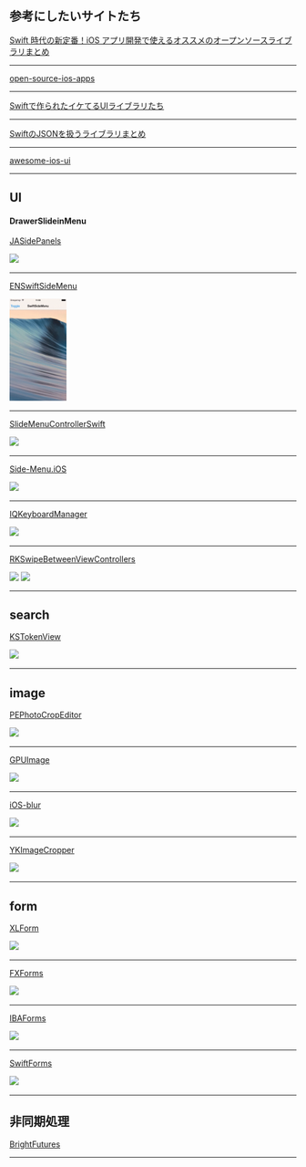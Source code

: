 
## 参考にしたいサイトたち
[Swift 時代の新定番！iOS アプリ開発で使えるオススメのオープンソースライブラリまとめ](http://dev.classmethod.jp/smartphone/iphone/swift-oss/)

---

[open-source-ios-apps](https://github.com/dkhamsing/open-source-ios-apps)

---

[Swiftで作られたイケてるUIライブラリたち](http://qiita.com/susieyy/items/1f28531a1c58d9158896)

---

[SwiftのJSONを扱うライブラリまとめ](http://qiita.com/susieyy/items/6cd0a2293555d5abb9c1)

---

[awesome-ios-ui](https://github.com/cjwirth/awesome-ios-ui)

---

## UI

#### DrawerSlideinMenu

[JASidePanels](https://github.com/gotosleep/JASidePanels)

<img src="https://s3.amazonaws.com/cocoacontrols_production/uploads/control_image/image/204/original.jpg" width="100">

---

[ENSwiftSideMenu](https://github.com/evnaz/ENSwiftSideMenu)

<img src="https://raw.githubusercontent.com/evnaz/ENSwiftSideMenu/master/side_menu.gif" width="100">

---

[SlideMenuControllerSwift](https://github.com/dekatotoro/SlideMenuControllerSwift)

<img src="https://github.com/dekatotoro/SlideMenuControllerSwift/raw/master/Screenshots/SlideMenuControllerSwift.gif" width="100">

---

[Side-Menu.iOS](https://github.com/Yalantis/Side-Menu.iOS)

<img src="https://camo.githubusercontent.com/cb6caa7a392d01d46bca9d9485c01fc173f55fac/68747470733a2f2f6431337961637572716a676172612e636c6f756466726f6e742e6e65742f75736572732f3132353035362f73637265656e73686f74732f313638393932322f6576656e74732d6d656e755f312d312d362e676966" width="100">

---

[IQKeyboardManager](https://github.com/hackiftekhar/IQKeyboardManager)

<img src="https://github.com/hackiftekhar/IQKeyboardManager/raw/master/KeyboardTextFieldDemo/Screenshot/IQKeyboardManager.gif" width="100">

---

[RKSwipeBetweenViewControllers](https://github.com/cwRichardKim/RKSwipeBetweenViewControllers)

<img src="https://camo.githubusercontent.com/90e2e5abbe8155744d579951b93a1260edef855e/687474703a2f2f692e696d6775722e636f6d2f7a6c66574461312e676966" width="100">
<img src="https://camo.githubusercontent.com/e2ab68caa37ed4e284c24ce573406e317cfe5d63/687474703a2f2f692e696d6775722e636f6d2f646c343232454c2e676966" width="100">

---

## search

[KSTokenView](https://github.com/khawars/KSTokenView)

<img src="https://github.com/khawars/KSTokenView/raw/screenshots/screenshots/gif1.gif?raw=true" width="100">


---


## image

[PEPhotoCropEditor](https://github.com/kishikawakatsumi/PEPhotoCropEditor)

<img src="https://camo.githubusercontent.com/80465ba7023b5f37fcfc59861f7356b9e14e0b22/68747470733a2f2f7261772e6769746875622e636f6d2f6b697368696b6177616b617473756d692f504550686f746f43726f70456469746f722f6d61737465722f53637265656e73686f74732f737330312e706e67" width="100">

---

[GPUImage](https://github.com/BradLarson/GPUImage)

<img src="https://camo.githubusercontent.com/68ce8767f20b6a40f2a695c56396d30234363431/687474703a2f2f73756e7365746c616b65736f6674776172652e636f6d2f73697465732f64656661756c742f66696c65732f475055496d6167654c6f676f2e706e67" width="100">

---

[iOS-blur](https://github.com/JagCesar/iOS-blur)

<img src="https://camo.githubusercontent.com/1a3847644269c1e9706c31c6ea9525bd5fc385b4/68747470733a2f2f7261772e6769746875622e636f6d2f4a616743657361722f694f532d626c75722f6d61737465722f73637265656e73686f742e706e67" width="100">

---

[YKImageCropper](https://github.com/yuyak/YKImageCropper)

<img src="https://camo.githubusercontent.com/3bb6276fb609fc46d0e65170312604251a70201e/68747470733a2f2f7261772e6769746875622e636f6d2f797579616b2f594b496d61676543726f707065722f6d61737465722f4578616d706c652f73637265656e73686f742e706e67" width="100">

---

## form

[XLForm](https://github.com/xmartlabs/XLForm)

<img src="https://github.com/xmartlabs/XLForm/blob/master/Examples/Objective-C/Examples/RealExamples/XLForm.gif" width="100">

---

[FXForms](https://github.com/nicklockwood/FXForms)

<img src="https://camo.githubusercontent.com/2db288520cb0d9a044aaa7ccd977c91c9cd88c04/68747470733a2f2f7261772e6769746875622e636f6d2f6e69636b6c6f636b776f6f642f4658466f726d732f312e322e332f4578616d706c65732f42617369634578616d706c652f53637265656e73686f742e706e67" width="100">

---

[IBAForms](https://github.com/ittybittydude/IBAForms)

<img src="https://github.com/ittybittydude/IBAForms/raw/master/doc/screenshots/BasicFields.jpg" width="100">

---

[SwiftForms](https://github.com/ortuman/SwiftForms)

<img src="https://github.com/ortuman/SwiftForms/raw/master/SwiftForms/Example.gif" width="100">

---

## 非同期処理

[BrightFutures](https://github.com/Thomvis/BrightFutures)

---

